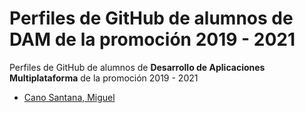 # Perfiles de GitHub de alumnos de DAM de la promoción 2019 - 2021

Perfiles de GitHub de alumnos de **Desarrollo de Aplicaciones Multiplataforma** de la promoción 2019 - 2021


* [Cano Santana, Miguel](https://github.com/miguelcanosantana)
